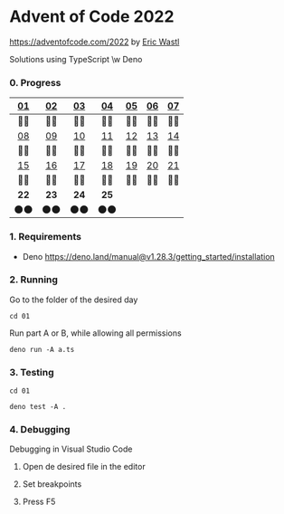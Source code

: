 # Advent of Code 2022

https://adventofcode.com/2022 by [Eric Wastl](http://was.tl/)

Solutions using TypeScript \w Deno

### 0. Progress

| [01](https://adventofcode.com/2022/day/1)  | [02](https://adventofcode.com/2022/day/2)  | [03](https://adventofcode.com/2022/day/3)  | [04](https://adventofcode.com/2022/day/4)  | [05](https://adventofcode.com/2022/day/5)  | [06](https://adventofcode.com/2022/day/6)  | [07](https://adventofcode.com/2022/day/7)  |
| :----------------------------------------: | :----------------------------------------: | :----------------------------------------: | :----------------------------------------: | :----------------------------------------: | :----------------------------------------: | :----------------------------------------: |
|                    💫️💫️                    |                    💫️💫️                    |                    💫️💫️                    |                    💫️💫️                    |                    💫️💫️                    |                    💫️💫️                    |                    💫️💫️                    |
| [08](https://adventofcode.com/2022/day/8)  | [09](https://adventofcode.com/2022/day/9)  | [10](https://adventofcode.com/2022/day/10) | [11](https://adventofcode.com/2022/day/11) | [12](https://adventofcode.com/2022/day/12) | [13](https://adventofcode.com/2022/day/13) | [14](https://adventofcode.com/2022/day/14) |
|                    💫️💫️                    |                    💫️💫️                    |                    💫️💫️                    |                    💫️💫️                    |                    💫️💫️                    |                    💫️💫️                    |                    💫️💫️                    |
| [15](https://adventofcode.com/2022/day/15) | [16](https://adventofcode.com/2022/day/16) | [17](https://adventofcode.com/2022/day/17) | [18](https://adventofcode.com/2022/day/18) | [19](https://adventofcode.com/2022/day/19) | [20](https://adventofcode.com/2022/day/20) | [21](https://adventofcode.com/2022/day/21) |
|                    💫️💫️                    |                    💫️💫️                    |                    💫️💫️                    |                    💫️💫️                    |                    💫️💫️                    |                    💫️💫️                    |                    💫️💫️                    |
|                   **22**                   |                   **23**                   |                   **24**                   |                   **25**                   |                                            |                                            |                                            |
|                    🌑️🌑️                    |                    🌑️🌑️                    |                    🌑️🌑️                    |                    🌑️🌑️                    |                                            |                                            |                                            |

### 1. Requirements

- Deno https://deno.land/manual@v1.28.3/getting_started/installation

### 2. Running

Go to the folder of the desired day

`cd 01`

Run part A or B, while allowing all permissions

`deno run -A a.ts`

### 3. Testing

`cd 01`

`deno test -A .`

### 4. Debugging

Debugging in Visual Studio Code

1. Open de desired file in the editor

2. Set breakpoints

3. Press F5
